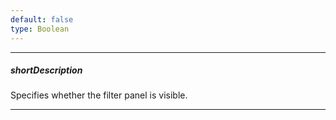 ```yaml
---
default: false
type: Boolean
---
```

---
##### shortDescription
Specifies whether the filter panel is visible.

---
